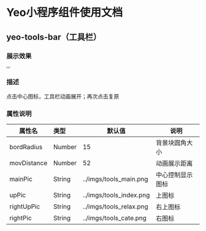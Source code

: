 # Yeo小程序组件使用文档

## yeo-tools-bar（工具栏）

### 展示效果

<img src="https://s3.ax1x.com/2021/02/08/yUY201.png" style="zoom:30%;" /><img src="https://s3.ax1x.com/2021/02/08/yUYgmR.png" style="zoom:30%;" />

### 描述

点击中心图标，工具栏动画展开；再次点击复原

### 属性说明

| 属性名      | 类型   | 默认值                  | 说明             |
| ----------- | :----- | ----------------------- | ---------------- |
| bordRadius  | Number | 15                      | 背景块圆角大小   |
| movDistance | Number | 52                      | 动画展示距离     |
| mainPic     | String | ../imgs/tools_main.png  | 中心控制显示图标 |
| upPic       | String | ../imgs/tools_index.png | 上图标           |
| rightUpPic  | String | ../imgs/tools_relax.png | 右上图标         |
| rightPic    | String | ../imgs/tools_cate.png  | 右图标           |

